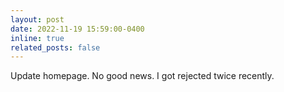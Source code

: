 ```yaml
---
layout: post
date: 2022-11-19 15:59:00-0400
inline: true
related_posts: false
---
```


Update homepage. No good news. I got rejected twice recently.
